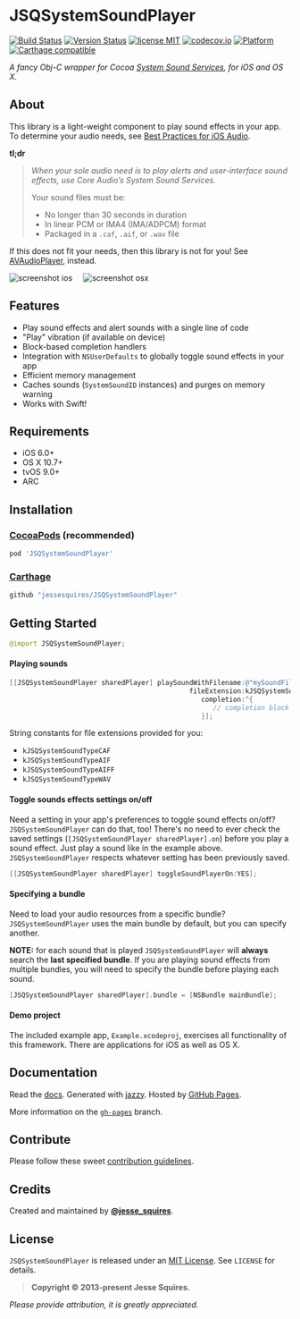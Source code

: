 # JSQSystemSoundPlayer
[![Build Status](https://secure.travis-ci.org/jessesquires/JSQSystemSoundPlayer.svg)](http://travis-ci.org/jessesquires/JSQSystemSoundPlayer) [![Version Status](https://img.shields.io/cocoapods/v/JSQSystemSoundPlayer.png)][podLink] [![license MIT](https://img.shields.io/cocoapods/l/JSQSystemSoundPlayer.png)][mitLink] [![codecov.io](https://img.shields.io/codecov/c/github/jessesquires/JSQSystemSoundPlayer.svg)](http://codecov.io/github/jessesquires/JSQSystemSoundPlayer) [![Platform](https://img.shields.io/cocoapods/p/JSQSystemSoundPlayer.png)][docsLink] [![Carthage compatible](https://img.shields.io/badge/Carthage-compatible-4BC51D.svg?style=flat)](https://github.com/Carthage/Carthage)

*A fancy Obj-C wrapper for Cocoa [System Sound Services](https://developer.apple.com/library/ios/documentation/AudioToolbox/Reference/SystemSoundServicesReference/Reference/reference.html), for iOS and OS X.*

## About

This library is a light-weight component to play sound effects in your app.
To determine your audio needs, see [Best Practices for iOS Audio](https://developer.apple.com/library/ios/DOCUMENTATION/AudioVideo/Conceptual/MultimediaPG/UsingAudio/UsingAudio.html#//apple_ref/doc/uid/TP40009767-CH2-SW10).

**tl;dr**
>*When your sole audio need is to play alerts and user-interface sound effects, use Core Audio’s System Sound Services.*
>
>Your sound files must be:
>
>* No longer than 30 seconds in duration
>* In linear PCM or IMA4 (IMA/ADPCM) format
>* Packaged in a `.caf`, `.aif`, or `.wav` file

If this does not fit your needs, then this library is not for you!
See [AVAudioPlayer](https://developer.apple.com/library/ios/DOCUMENTATION/AVFoundation/Reference/AVAudioPlayerClassReference/Reference/Reference.html), instead.

![screenshot ios][imgLinkiOS] &nbsp;&nbsp;&nbsp; ![screenshot osx][imgLinkOSX]

## Features

* Play sound effects and alert sounds with a single line of code
* "Play" vibration (if available on device)
* Block-based completion handlers
* Integration with `NSUserDefaults` to globally toggle sound effects in your app
* Efficient memory management
* Caches sounds (`SystemSoundID` instances) and purges on memory warning
* Works with Swift!

## Requirements

* iOS 6.0+
* OS X 10.7+
* tvOS 9.0+
* ARC

## Installation

### [CocoaPods](https://cocoapods.org) (recommended)
````ruby
pod 'JSQSystemSoundPlayer'
````

### [Carthage](https://github.com/Carthage/Carthage)

````bash
github "jessesquires/JSQSystemSoundPlayer"
````

## Getting Started

````swift
@import JSQSystemSoundPlayer;
````

#### Playing sounds

````objective-c
[[JSQSystemSoundPlayer sharedPlayer] playSoundWithFilename:@"mySoundFile"
                                             fileExtension:kJSQSystemSoundTypeAIF
                                                completion:^{
                                                   // completion block code
                                                }];
````

String constants for file extensions provided for you:
* `kJSQSystemSoundTypeCAF`
* `kJSQSystemSoundTypeAIF`
* `kJSQSystemSoundTypeAIFF`
* `kJSQSystemSoundTypeWAV`

#### Toggle sounds effects settings on/off

Need a setting in your app's preferences to toggle sound effects on/off? `JSQSystemSoundPlayer` can do that, too! There's no need to ever check the saved settings (`[JSQSystemSoundPlayer sharedPlayer].on`) before you play a sound effect. Just play a sound like in the example above. `JSQSystemSoundPlayer` respects whatever setting has been previously saved.

````objective-c
[[JSQSystemSoundPlayer sharedPlayer] toggleSoundPlayerOn:YES];
````

#### Specifying a bundle

Need to load your audio resources from a specific bundle? `JSQSystemSoundPlayer` uses the main bundle by default, but you can specify another.

**NOTE:** for each sound that is played `JSQSystemSoundPlayer` will **always** search the **last specified bundle**. If you are playing sound effects from multiple bundles, you will need to specify the bundle before playing each sound.

````objective-c
[JSQSystemSoundPlayer sharedPlayer].bundle = [NSBundle mainBundle];
````

#### Demo project

The included example app, `Example.xcodeproj`, exercises all functionality of this framework. There are applications for iOS as well as OS X.

## Documentation

Read the [docs][docsLink]. Generated with [jazzy](https://github.com/realm/jazzy). Hosted by [GitHub Pages](https://pages.github.com).

More information on the [`gh-pages`](https://github.com/jessesquires/JSQSystemSoundPlayer/tree/gh-pages) branch.

## Contribute

Please follow these sweet [contribution guidelines](https://github.com/jessesquires/HowToContribute).

## Credits

Created and maintained by [**@jesse_squires**](https://twitter.com/jesse_squires).

## License

`JSQSystemSoundPlayer` is released under an [MIT License][mitLink]. See `LICENSE` for details.

>**Copyright &copy; 2013-present Jesse Squires.**

*Please provide attribution, it is greatly appreciated.*

[docsLink]:http://www.jessesquires.com/JSQSystemSoundPlayer
[podLink]:http://cocoapods.org/pods/JSQSystemSoundPlayer
[mitLink]:http://opensource.org/licenses/MIT
[imgLinkiOS]:https://raw.githubusercontent.com/jessesquires/JSQSystemSoundPlayer/develop/Screenshots/ios.png
[imgLinkOSX]:https://raw.githubusercontent.com/jessesquires/JSQSystemSoundPlayer/develop/Screenshots/osx.png
